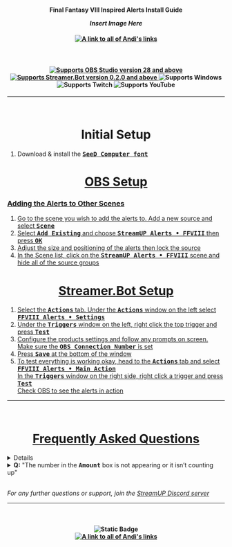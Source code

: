 <h4 align="center">
  Final Fantasy VIII Inspired Alerts Install Guide
  
  *Insert Image Here*
</h4>

<h4 align="center">
  <a href="https://andistonemedia.mystl.ink">
    <img alt="A link to all of Andi's links" src="https://img.shields.io/badge/Created%20by%20Andi%20Stone%20(Andilippi)-white?style=for-the-badge">
  </a>
</h4>

<br>

<h4 align="center">
    <a href="https://obsproject.com">
        <img alt="Supports OBS Studio version 28 and above" src="https://img.shields.io/badge/OBS Studio-28%2B-FFFFFF?style=for-the-badge&labelColor=1e1a1d">
    </a>
    <a href="https://streamer.bot">
        <img alt="Supports Streamer.Bot version 0.2.0 and above" src="https://img.shields.io/badge/Streamer.Bot-v0.2.0+-%23FFFFFF?style=for-the-badge&labelColor=9038e8">
    </a>
    <img alt="Supports Windows" src="https://img.shields.io/badge/Windows-%23FFFFFF?style=for-the-badge&logo=windows&labelColor=00a2ed">
  <br>
  <img alt="Supports Twitch" src="https://img.shields.io/badge/Supports Twitch-6441a5?style=for-the-badge&logo=twitch&logoColor=white">
  <img alt="Supports YouTube" src="https://img.shields.io/badge/Supports YouTube-red?style=for-the-badge&logo=youtube&logoColor=white"> 
</h4>

---

<br>

<h1 align="center">
        Initial Setup
</h1>

1. Download & install the <kbd><b><a href="https://fontstruct.com/fontstructions/show/904880/seed_computer">SeeD Computer font</b></kbd><br>

<h1 align="center">
        OBS Setup
</h1>
<h3>Adding the Alerts to Other Scenes</h3>

1. Go to the scene you wish to add the alerts to. Add a new source and select <kbd><b>Scene</b></kbd>
1. Select <kbd><b>Add Existing</b></kbd> and choose <kbd><b>StreamUP Alerts • FFVIII</b></kbd> then press <kbd><b>OK</b></kbd>
1. Adjust the size and positioning of the alerts then lock the source
1. In the Scene list, click on the <kbd><b>StreamUP Alerts • FFVIII</b></kbd> scene and hide all of the source groups

<h1 align="center">
        Streamer.Bot Setup
</h1>

1. Select the <kbd><b>Actions</b></kbd> tab. Under the <kbd><b>Actions</b></kbd> window on the left select <kbd><b>FFVIII Alerts • Settings</b></kbd>
1. Under the <kbd><b>Triggers</b></kbd> window on the left, right click the top trigger and press <kbd><b>Test</b></kbd>
1. Configure the products settings and follow any prompts on screen. Make sure the <kbd><b>OBS Connection Number</b></kbd> is set
1. Press <kbd><b>Save</b></kbd> at the bottom of the window
1. To test everything is working okay, head to the <kbd><b>Actions</b></kbd> tab and select <kbd><b>FFVIII Alerts • Main Action</b></kbd><br>
In the <kbd><b>Triggers</b></kbd> window on the right side, right click a trigger and press <kbd><b>Test</b></kbd><br>
Check OBS to see the alerts in action

---

<br>

<h1 align="center">
        Frequently Asked Questions
</h1>

<details>
  <summary><b>Q:</b> "The background of the alerts are just blank. There is no colour in them"</summary>
  
  > You are missing an OBS plugin or they are all not up-to-date. You can check in OBS by going to the top menu bar and selecting <kbd><b>Tools -> StreamUP -> Check Product Requirements</b></kbd>. If you have any OBS plugins that need installing or updating they will be displayed here. You can then do one of the following:
> 1. Download the [StreamUP Pluginstaller](https://streamup.tips/product/plugin-installer) and follow the [YouTube tutorial](https://youtu.be/6zMXZn4csI8)
> 2. Click on each plugin. It will automatically use your web browser to download the selected plugin
> 
> Install all the plugins downloaded into OBS
</details>

<details>
  <summary><b>Q:</b> "The number in the <kbd><b>Amount</b></kbd> box is not appearing or it isn’t counting up"</summary>
  
  > You are missing an OBS plugin or they are all not up-to-date. You can check in OBS by going to the top menu bar and selecting <kbd><b>Tools -> StreamUP -> Check Product Requirements</b></kbd>. If you have any OBS plugins that need installing or updating they will be displayed here. You can then do one of the following:
> 1. Download the [StreamUP Pluginstaller](https://streamup.tips/product/plugin-installer) and follow the [YouTube tutorial](https://youtu.be/6zMXZn4csI8)
> 2. Click on each plugin. It will automatically use your web browser to download the selected plugin
> 
> Install all the plugins downloaded into OBS
</details>

<br>

*For any further questions or support, join the [StreamUP Discord server](https://discord.com/invite/RnDKRaVCEu?)*

---

<br>

<h4 align="center">
  <img alt="Static Badge" src="https://img.shields.io/badge/A%20StreamUP%20Product-%23fc6caf?style=for-the-badge"><br>
  <a href="https://andistonemedia.mystl.ink">
    <img alt="A link to all of Andi's links" src="https://img.shields.io/badge/Created%20by%20Andi%20Stone%20(Andilippi)-white?style=for-the-badge">
  </a>  
</h4>
